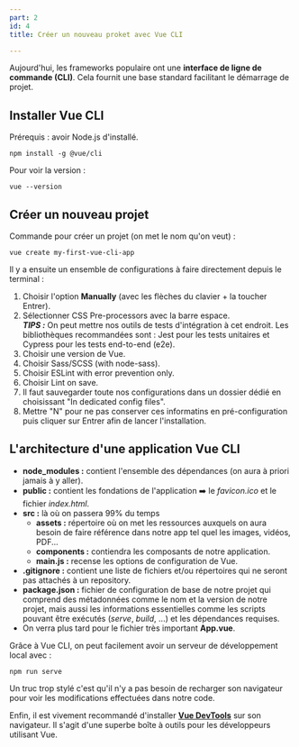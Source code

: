 ```yaml
---
part: 2
id: 4
title: Créer un nouveau proket avec Vue CLI

---
```

Aujourd'hui, les frameworks populaire ont une **interface de ligne de commande (CLI)**. Cela fournit une base standard facilitant le démarrage de projet.

## Installer Vue CLI

Prérequis : avoir Node.js d'installé.

    npm install -g @vue/cli

Pour voir la version :

    vue --version

## Créer un nouveau projet

Commande pour créer un projet (on met le nom qu'on veut) :

    vue create my-first-vue-cli-app

Il y a ensuite un ensemble de configurations à faire directement depuis le terminal :

1. Choisir l'option **Manually** (avec les flèches du clavier + la toucher Entrer).
2. Sélectionner CSS Pre-processors avec la barre espace.  
   **_TIPS :_** On peut mettre nos outils de tests d'intégration à cet endroit. Les bibliothèques recommandées sont : Jest pour les tests unitaires et Cypress pour les tests end-to-end (e2e).
3. Choisir une version de Vue.
4. Choisir Sass/SCSS (with node-sass).
5. Choisir ESLint with error prevention only.
6. Choisir Lint on save.
7. Il faut sauvegarder toute nos configurations dans un dossier dédié en choisissant "In dedicated config files".
8. Mettre "N" pour ne pas conserver ces informatins en pré-configuration puis cliquer sur Entrer afin de lancer l'installation.

## L'architecture d'une application Vue CLI

* **node_modules :** contient l'ensemble des dépendances (on aura à priori jamais à y aller).
* **public :** contient les fondations de l'application ➡️ le _favicon.ico_ et le fichier _index.html_.
* **src :** là où on passera 99% du temps
  * **assets :** répertoire où on met les ressources auxquels on aura besoin de faire référence dans notre app tel quel les images, vidéos, PDF...
  * **components :** contiendra les composants de notre application.
  * **main.js :** recense les options de configuration de Vue.
* **.gitignore :** contient une liste de fichiers et/ou répertoires qui ne seront pas attachés à un repository.
* **package.json :** fichier de configuration de base de notre projet qui comprend des métadonnées comme le nom et la version de notre projet, mais aussi les informations essentielles comme les scripts pouvant être exécutés (_serve_, _build_, ...) et les dépendances requises.
* On verra plus tard pour le fichier très important **App.vue**.

Grâce à Vue CLI, on peut facilement avoir un serveur de développement local avec :

    npm run serve

Un truc trop stylé c'est qu'il n'y a pas besoin de recharger son navigateur pour voir les modifications effectuées dans notre code.

Enfin, il est vivement recommandé d'installer [**Vue DevTools**](https://github.com/vuejs/devtools) sur son navigateur. Il s'agit d'une superbe boîte à outils pour les développeurs utilisant Vue.
